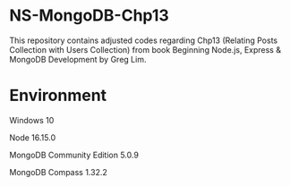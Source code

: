 # NS-MongoDB-Chp13
This repository contains adjusted codes regarding Chp13 (Relating Posts Collection with Users Collection) from book Beginning Node.js, Express &amp; MongoDB Development by Greg Lim.

# Environment
Windows 10

Node 16.15.0

MongoDB Community Edition 5.0.9

MongoDB Compass 1.32.2
